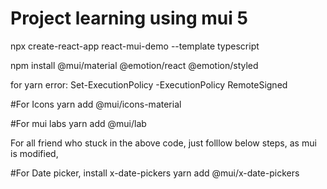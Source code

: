 # Project learning using mui 5

npx create-react-app react-mui-demo --template typescript

npm install @mui/material @emotion/react @emotion/styled

for yarn error: Set-ExecutionPolicy -ExecutionPolicy RemoteSigned

#For Icons
yarn add @mui/icons-material

#For mui labs
yarn add @mui/lab

For all friend who stuck in the above code, 
just folllow below steps, 
as mui is modified, 

#For Date picker, install x-date-pickers 
yarn add @mui/x-date-pickers
